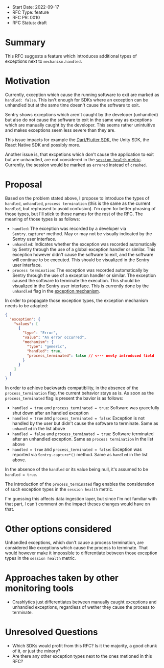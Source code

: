 * Start Date: 2022-09-17
* RFC Type: feature
* RFC PR: 0010
* RFC Status: draft

# Summary

This RFC suggests a feature which introduces additional types of exceptions next to `mechanism.handled`.

# Motivation

Currently, exception which cause the running software to exit are marked as `handled: false`. This isn't enough for SDKs where an exception can be unhandled but at the same time doesn't cause the software to exit.

Sentry shows exceptions which aren't caught by the developer (unhandled) but also do not cause the software to exit in the same way as exceptions which are manually caught by the developer. This seems rather unintuitive and makes exceptions seem less severe than they are.

This issue impacts for example the [Dart/Flutter SDK](https://github.com/getsentry/sentry-dart/issues/456), the Unity SDK, the React Native SDK and possibly more.

Another issue is, that excpetions which don't cause the application to exit but are unhandled, are not considered in the [`session health` metric](https://develop.sentry.dev/sdk/sessions/).
Currently, the session would be marked as `errored` instead of `crashed`.

# Proposal

Based on the problem stated above, I propose to introduce the types of `handled`, `unhandled`, `process termination` (this is the same as the current `handled`, but rephrased to avoid confusion). I'm open for better phrasing of those types, but I'll stick to those names for the rest of the RFC. The meaning of those types is as follows:

- `handled`: The exception was recorded by a developer via `Sentry.capture*` method. May or may not be visually indicated by the Sentry user interface.
- `unhandled`: Indicates whether the exception was recorded automatically by Sentry through the use of a global exception handler or similar. This exception however didn't cause the software to exit, and the software will continue to be executed. This should be visualized in the Sentry user interface.
- `process termination`: The exception was recorded automatically by Sentry through the use of a exception handler or similar. The exception caused the software to terminate the execution. This should be visualized in the Sentry user interface. This is currently done by the `unhandled` flag in the [exception mechanism](https://develop.sentry.dev/sdk/event-payloads/exception/#exception-mechanism).

In order to propagate those exception types, the exception mechanism needs to be adapted:

```json
{
  "exception": {
    "values": [
      {
        "type": "Error",
        "value": "An error occurred",
        "mechanism": {
          "type": "generic",
          "handled": true,
          "process_terminated": false // <--- newly introduced field
        }
      }
    ]
  }
}
```

In order to achieve backwards compatibility, in the absence of the `process_termination` flag, the current behavior stays as is.
As soon as the `process_terminated` flag is present the bavior is as follows:

- `handled = true` and `process_terminated = true`: Software was gracefully shut down after an handled exception
- `handled = true` and `process_terminated = false`: Exception is not handled by the user but didn't cause the software to terminate. Same as `unhandled` in the list above
- `handled = false` and `process_terminated = true`: Software terminated after an unhandled exception. Same as `process termination` in the list above
- `handled = true` and `process_terminated = false`: Exception was reported via `Sentry.capture*()` method. Same as `handled` in the list above.

In the absence of the `handled` or its value being null, it's assumed to be `handled = true`.


The introduction of the `process_terminated` flag enables the consideration of such exception types in the `session health` metric.

I'm guessing this affects data ingestion layer, but since I'm not familiar with that part, I can't comment on the impact theses changes would have on that.

# Other options considered

Unhandled exceptions, which don't cause a process termination, are considered like exceptions which cause the process to terminate.
That would however make it impossible to differentiate between those exception types in the `session health` metric.

# Approaches taken by other monitoring tools

- Crashlytics just differentiates between manually caught exceptions and unhandled exceptions, regardless of wether they cause the process to terminate.

# Unresolved Questions

- Which SDKs would profit from this RFC? Is it the majority, a good chunk of it, or just the minory?
- Are there any other exception types next to the ones metioned in this RFC?
